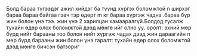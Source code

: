 Болд бараа түгээдэг ажил хийдэг ба түүнд хүргэх боломжтой n ширхэг бараа бараа байгаа гэвч тэр өдөрт m кг бараа хүргэж чадна .бараа бүр жин болон үнэ тээ. 
жин үнэ 2 харилцан хамааралгүй.Болдод тусалж тухайн өдөр олох боломжтой дээд мөнгө ийг олно уу.
оролт:
эхний мөр бүрд нийт барааны тоо болон нийт хүргэж чадах дээд жин
 дараагийн n мөр бүрд барааны жин болон үнэ
гаралт:
тухайн өдөр олох боломжтой дээд мөнгө
бичсэн батзориг
